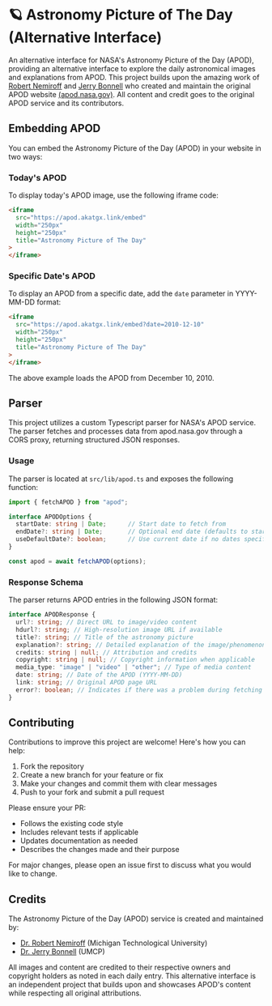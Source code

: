 # 🪐 Astronomy Picture of The Day (Alternative Interface)

An alternative interface for NASA's Astronomy Picture of the Day (APOD), providing an alternative interface to explore the daily astronomical images and explanations from APOD. This project builds upon the amazing work of [Robert Nemiroff](http://www.phy.mtu.edu/faculty/Nemiroff.html) and [Jerry Bonnell](https://apod.nasa.gov/htmltest/jbonnell/www/bonnell.html) who created and maintain the original APOD website [(apod.nasa.gov)](https://apod.nasa.gov). All content and credit goes to the original APOD service and its contributors.

## Embedding APOD

You can embed the Astronomy Picture of the Day (APOD) in your website in two ways:

### Today's APOD

To display today's APOD image, use the following iframe code:

```html
<iframe
  src="https://apod.akatgx.link/embed"
  width="250px"
  height="250px"
  title="Astronomy Picture of The Day"
>
</iframe>
```

### Specific Date's APOD

To display an APOD from a specific date, add the `date` parameter in YYYY-MM-DD format:

```html
<iframe
  src="https://apod.akatgx.link/embed?date=2010-12-10"
  width="250px"
  height="250px"
  title="Astronomy Picture of The Day"
>
</iframe>
```

The above example loads the APOD from December 10, 2010.

## Parser

This project utilizes a custom Typescript parser for NASA's APOD service. The parser fetches and processes data from apod.nasa.gov through a CORS proxy, returning structured JSON responses.

### Usage

The parser is located at `src/lib/apod.ts` and exposes the following function:

```typescript
import { fetchAPOD } from "apod";

interface APODOptions {
  startDate: string | Date;      // Start date to fetch from
  endDate?: string | Date;       // Optional end date (defaults to start date)
  useDefaultDate?: boolean;      // Use current date if no dates specified
}

const apod = await fetchAPOD(options);
```

### Response Schema

The parser returns APOD entries in the following JSON format:

```typescript
interface APODResponse {
  url?: string; // Direct URL to image/video content
  hdurl?: string; // High-resolution image URL if available
  title?: string; // Title of the astronomy picture
  explanation?: string; // Detailed explanation of the image/phenomenon
  credits: string | null; // Attribution and credits
  copyright: string | null; // Copyright information when applicable
  media_type: "image" | "video" | "other"; // Type of media content
  date: string; // Date of the APOD (YYYY-MM-DD)
  link: string; // Original APOD page URL
  error?: boolean; // Indicates if there was a problem during fetching or parsing
}
```
## Contributing

Contributions to improve this project are welcome! Here's how you can help:

1. Fork the repository
2. Create a new branch for your feature or fix
3. Make your changes and commit them with clear messages
4. Push to your fork and submit a pull request

Please ensure your PR:
- Follows the existing code style
- Includes relevant tests if applicable
- Updates documentation as needed
- Describes the changes made and their purpose

For major changes, please open an issue first to discuss what you would like to change.


## Credits

The Astronomy Picture of the Day (APOD) service is created and maintained by:

- [Dr. Robert Nemiroff](http://www.phy.mtu.edu/faculty/Nemiroff.html) (Michigan Technological University)
- [Dr. Jerry Bonnell](https://apod.nasa.gov/htmltest/jbonnell/www/bonnell.html) (UMCP)

All images and content are credited to their respective owners and copyright holders as noted in each daily entry. This alternative interface is an independent project that builds upon and showcases APOD's content while respecting all original attributions.
